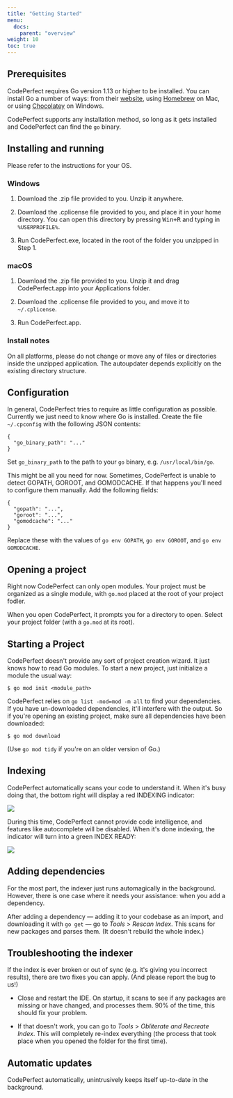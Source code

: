 ```yaml
---
title: "Getting Started"
menu:
  docs:
    parent: "overview"
weight: 10
toc: true
---
```


## Prerequisites

CodePerfect requires Go version 1.13 or higher to be installed. You can install
Go a number of ways: from their [website](https://golang.org/dl/), using
[Homebrew](https://formulae.brew.sh/formula/go) on Mac, or using
[Chocolatey](https://community.chocolatey.org/packages/golang) on Windows.

CodePerfect supports any installation method, so long as it gets installed and
CodePerfect can find the `go` binary.

## Installing and running

Please refer to the instructions for your OS.

### Windows

1. Download the .zip file provided to you. Unzip it anywhere.

2. Download the .cplicense file provided to you, and place it in your
   home directory. You can open this directory by pressing <kbd>Win+R</kbd>
   and typing in `%USERPROFILE%`.

3. Run CodePerfect.exe, located in the root of the folder
   you unzipped in Step 1.

### macOS

1. Download the .zip file provided to you. Unzip it and drag CodePerfect.app into your Applications folder.

2. Download the .cplicense file provided to you, and move it to `~/.cplicense`.

3. Run CodePerfect.app.

### Install notes

On all platforms, please do not change or move any of files or directories
inside the unzipped application. The autoupdater depends explicitly on the
existing directory structure.

## Configuration

In general, CodePerfect tries to require as little configuration as possible.
Currently we just need to know where Go is installed. Create the file
`~/.cpconfig` with the following JSON contents:

```
{
  "go_binary_path": "..."
}
```

Set `go_binary_path` to the path to your `go` binary, e.g. `/usr/local/bin/go`.

This might be all you need for now. Sometimes, CodePerfect is unable to detect GOPATH, GOROOT, and GOMODCACHE. If that happens you'll need to configure them manually. Add the following fields:

```
{
  "gopath": "...",
  "goroot": "...",
  "gomodcache": "..."
}
```

Replace these with the values of `go env GOPATH`, `go env GOROOT`, and `go env GOMODCACHE`.

## Opening a project

Right now CodePerfect can only open modules. Your project must be organized as
a single module, with `go.mod` placed at the root of your project fodler.

When you open CodePerfect, it prompts you for a directory to open. Select your
project folder (with a `go.mod` at its root).

## Starting a Project

CodePerfect doesn't provide any sort of project creation wizard. It just knows
how to read Go modules. To start a new project, just initialize a module the
usual way:

```
$ go mod init <module_path>
```

CodePerfect relies on `go list -mod=mod -m all` to find your dependencies. If
you have un-downloaded dependencies, it'll interfere with the output. So if
you're opening an existing project, make sure all dependencies have been
downloaded:

```
$ go mod download
```

(Use `go mod tidy` if you're on an older version of Go.)

## Indexing

CodePerfect automatically scans your code to understand it. When it's busy
doing that, the bottom right will display a red INDEXING indicator:

![](/index-indexing.png)

During this time, CodePerfect cannot provide code intelligence, and features
like autocomplete will be disabled. When it's done indexing, the indicator will
turn into a green INDEX READY:

![](/index-ready.png)

## Adding dependencies

For the most part, the indexer just runs automagically in the background.
However, there is one case where it needs your assistance: when you add a
dependency.

After adding a dependency &mdash; adding it to your codebase as an
import, and downloading it with `go get` &mdash; go to <cite>Tools</cite> &gt;
<cite>Rescan Index</cite>. This scans for new packages and parses them. (It
doesn't rebuild the whole index.)

## Troubleshooting the indexer

If the index is ever broken or out of sync (e.g. it's giving you incorrect
results), there are two fixes you can apply. (And please report the bug to us!)

- Close and restart the IDE. On startup, it scans to see if any packages are
  missing or have changed, and processes them. 90% of the time, this should fix
  your problem.

- If that doesn't work, you can go to <cite>Tools</cite> > <cite>Obliterate and
  Recreate Index</cite>. This will completely re-index everything (the process
  that took place when you opened the folder for the first time).

## Automatic updates

CodePerfect automatically, unintrusively keeps itself up-to-date in the
background.
